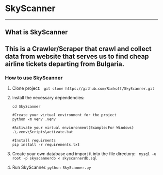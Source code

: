 # SkyScanner

----------------------------------------------------------------------------------------------------------------------
## What is SkyScanner 
This is a Crawler/Scraper that crawl and collect data from website that
serves us to find cheap airline tickets departing from Bulgaria.
----------------------------------------------------------------------------------------------------------------------
### How to use SkyScanner
 1. Clone project:
    ` git clone https://github.com/Rinkoff/SkyScanner.git`
 2. Install the necessary dependencies:
    ```
    cd SkyScanner
    
    #Create your virtual environment for the project
    python -m venv .venv
    
    #Activate your virtual envinronment(Example:For Windows)
    .\.venv\Scripts\activate.bat
    
    #Install requirments
    pip install -r requirements.txt
    ```

 3. Create your own database and import it into the file directory:
   ` mysql -u root -p skyscannerdb < skyscannerdb.sql`

 4. Run SkyScanner.
    `python SkyScanner.py`